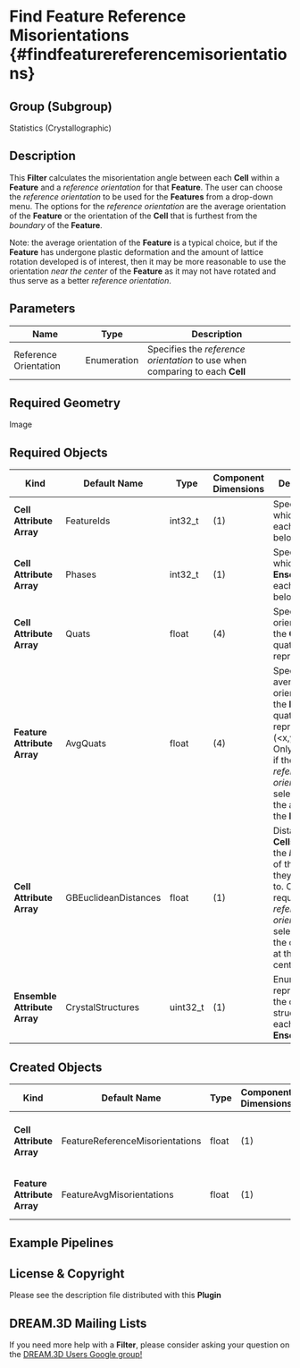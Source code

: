 Find Feature Reference Misorientations {#findfeaturereferencemisorientations}
======

## Group (Subgroup) ##

Statistics (Crystallographic)

## Description ##

This **Filter** calculates the misorientation angle between each **Cell** within a **Feature** and a *reference orientation* for that **Feature**.  The user can choose the *reference orientation* to be used for the **Features** from a drop-down menu.  The options for the *reference orientation* are the average orientation of the **Feature** or the orientation of the **Cell** that is furthest from the *boundary* of the **Feature**.

Note: the average orientation of the **Feature** is a typical choice, but if the **Feature** has undergone plastic deformation and the amount of lattice rotation developed is of interest, then it may be more reasonable to use the orientation *near the center* of the **Feature** as it may not have rotated and thus serve as a better *reference orientation*.

## Parameters ##

| Name | Type | Description |
|------|------| ----------- |
| Reference Orientation | Enumeration | Specifies the *reference orientation* to use when comparing to each **Cell** |

## Required Geometry ##

Image

## Required Objects ##

| Kind | Default Name | Type | Component Dimensions | Description |
|------|--------------|------|----------------------|-------------|
| **Cell Attribute Array** | FeatureIds | int32_t | (1) | Specifies to which **Feature** each **Cell** belongs |
| **Cell Attribute Array**     | Phases            | int32_t | (1) | Specifies to which **Ensemble** each **Cell** belongs |
| **Cell Attribute Array** | Quats | float | (4) | Specifies the orientation of the **Cell** in quaternion representation |
| **Feature Attribute Array** | AvgQuats | float | (4) | Specifies the average orientation of the **Feature** in quaternion representation  (<x,y,z>, w). Only required if the *reference orientation* is selected to be the average of the **Feature** |
| **Cell Attribute Array** | GBEuclideanDistances | float | (1) | Distance the **Cells** are from the *boundary* of the **Feature** they belong to. Only required if the *reference orientation* is selected to be the orientation at the **Feature** centroid  |
| **Ensemble Attribute Array** | CrystalStructures | uint32_t | (1) | Enumeration representing the crystal structure for each **Ensemble** |

## Created Objects ##

| Kind | Default Name | Type | Component Dimensions | Description |
|------|--------------|------|----------------------|-------------|
| **Cell Attribute Array** | FeatureReferenceMisorientations | float | (1) | Misorientation angle (in degrees) between **Cell's** orientation and the reference orientation of the **Feature** that owns that **Cell** |
| **Feature Attribute Array** | FeatureAvgMisorientations | float | (1) | Average of the *FeatureReferenceMisorientation* values for all of the **Cells** that belong to the **Feature** |


## Example Pipelines ##



## License & Copyright ##

Please see the description file distributed with this **Plugin**

## DREAM.3D Mailing Lists ##

If you need more help with a **Filter**, please consider asking your question on the [DREAM.3D Users Google group!](https://groups.google.com/forum/?hl=en#!forum/dream3d-users)


